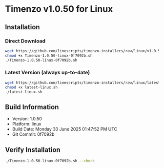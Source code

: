 # Timenzo v1.0.50 for Linux

## Installation

### Direct Download
```bash
wget https://github.com/linescripts/timenzo-installers/raw/linux/v1.0.50/Timenzo-1.0.50-linux-0f7092b.sh
chmod +x Timenzo-1.0.50-linux-0f7092b.sh
./Timenzo-1.0.50-linux-0f7092b.sh
```

### Latest Version (always up-to-date)
```bash
wget https://github.com/linescripts/timenzo-installers/raw/linux/latest-linux.sh
chmod +x latest-linux.sh
./latest-linux.sh
```

## Build Information
- Version: 1.0.50
- Platform: linux
- Build Date: Monday 30 June 2025 01:47:52 PM UTC
- Git Commit: 0f7092b

## Verify Installation
```bash
./Timenzo-1.0.50-linux-0f7092b.sh --check
```
